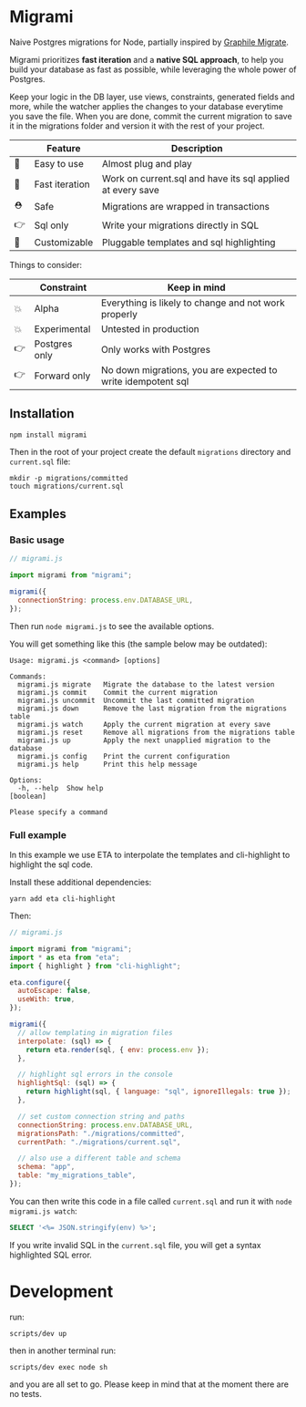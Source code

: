 # Migrami

Naive Postgres migrations for Node, partially inspired by [Graphile Migrate](https://github.com/graphile/migrate).

Migrami prioritizes **fast iteration** and a **native SQL approach**, to help you build your database as fast as possible, while leveraging the whole power of Postgres.

Keep your logic in the DB layer, use views, constraints, generated fields and more, while
the watcher applies the changes to your database everytime you save the file. When you are
done, commit the current migration to save it in the migrations folder and version it with
the rest of your project.

|     | Feature        | Description                                                |
| --- | -------------- | ---------------------------------------------------------- |
| 🧒  | Easy to use    | Almost plug and play                                       |
| 🏁  | Fast iteration | Work on current.sql and have its sql applied at every save |
| ⛑️  | Safe           | Migrations are wrapped in transactions                     |
| 👉  | Sql only       | Write your migrations directly in SQL                      |
| 🔧  | Customizable   | Pluggable templates and sql highlighting                   |

Things to consider:

|     | Constraint    | Keep in mind                                                 |
| --- | ------------- | ------------------------------------------------------------ |
| 💥  | Alpha         | Everything is likely to change and not work properly         |
| 💥  | Experimental  | Untested in production                                       |
| 👉  | Postgres only | Only works with Postgres                                     |
| 👉  | Forward only  | No down migrations, you are expected to write idempotent sql |

## Installation

```shell
npm install migrami
```

Then in the root of your project create the default `migrations` directory and `current.sql` file:

```shell
mkdir -p migrations/committed
touch migrations/current.sql
```

## Examples

### Basic usage

```js
// migrami.js

import migrami from "migrami";

migrami({
  connectionString: process.env.DATABASE_URL,
});
```

Then run `node migrami.js` to see the available options.

You will get something like this (the sample below may be outdated):

```
Usage: migrami.js <command> [options]

Commands:
  migrami.js migrate   Migrate the database to the latest version
  migrami.js commit    Commit the current migration
  migrami.js uncommit  Uncommit the last committed migration
  migrami.js down      Remove the last migration from the migrations table
  migrami.js watch     Apply the current migration at every save
  migrami.js reset     Remove all migrations from the migrations table
  migrami.js up        Apply the next unapplied migration to the database
  migrami.js config    Print the current configuration
  migrami.js help      Print this help message

Options:
  -h, --help  Show help                                                [boolean]

Please specify a command
```

### Full example

In this example we use ETA to interpolate the templates and cli-highlight to highlight the sql code.

Install these additional dependencies:

```shell
yarn add eta cli-highlight
```

Then:

```js
// migrami.js

import migrami from "migrami";
import * as eta from "eta";
import { highlight } from "cli-highlight";

eta.configure({
  autoEscape: false,
  useWith: true,
});

migrami({
  // allow templating in migration files
  interpolate: (sql) => {
    return eta.render(sql, { env: process.env });
  },

  // highlight sql errors in the console
  highlightSql: (sql) => {
    return highlight(sql, { language: "sql", ignoreIllegals: true });
  },

  // set custom connection string and paths
  connectionString: process.env.DATABASE_URL,
  migrationsPath: "./migrations/committed",
  currentPath: "./migrations/current.sql",

  // also use a different table and schema
  schema: "app",
  table: "my_migrations_table",
});
```

You can then write this code in a file called `current.sql` and run it with `node migrami.js watch`:

```sql
SELECT '<%= JSON.stringify(env) %>';
```

If you write invalid SQL in the `current.sql` file, you will get a syntax highlighted SQL error.

# Development

run:

```shell
scripts/dev up
```

then in another terminal run:

```shell
scripts/dev exec node sh
```

and you are all set to go. Please keep in mind that at the moment there are no tests.
